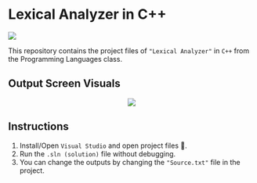 # Lexical Analyzer in C++

![](https://img.shields.io/badge/C++-17-red)

This repository contains the project files of `"Lexical Analyzer"` in `C++` from the Programming Languages class. 

## Output Screen Visuals

<p align="center">
  <a href="#">
    <img src="https://user-images.githubusercontent.com/93377842/145711010-dd7e53dc-732b-454b-9662-89dc7f3c54b0.png" />
  </a>
</p>

## Instructions

1. Install/Open `Visual Studio` and open project files 📂.
2. Run the `.sln (solution)` file without debugging.
3. You can change the outputs by changing the `"Source.txt"` file in the project.

